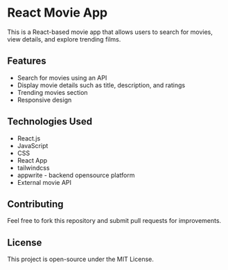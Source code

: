 
React Movie App
===============

This is a React-based movie app that allows users to search for movies, view details, and explore trending films.

Features
--------
- Search for movies using an API
- Display movie details such as title, description, and ratings
- Trending movies section
- Responsive design

Technologies Used
-----------------
- React.js
- JavaScript
- CSS
- React App
- tailwindcss
- appwrite - backend opensource platform
- External movie API

Contributing
------------
Feel free to fork this repository and submit pull requests for improvements.

License
-------
This project is open-source under the MIT License.

